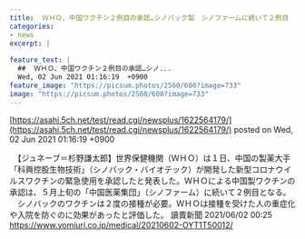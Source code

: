 ```yaml
---
title:  ＷＨＯ、中国ワクチン２例目の承認…シノバック製　シノファームに続いて２例目  
categories:
- news
excerpt: |
  
feature_text: |
  ##  ＷＨＯ、中国ワクチン２例目の承認…シノ...
  Wed, 02 Jun 2021 01:16:19  +0900
feature_image: "https://picsum.photos/2560/600?image=733"
image: "https://picsum.photos/2560/600?image=733"
---
```


[https://asahi.5ch.net/test/read.cgi/newsplus/1622564179/](https://asahi.5ch.net/test/read.cgi/newsplus/1622564179/)
posted on Wed, 02 Jun 2021 01:16:19  +0900

<!--more-->

　【ジュネーブ＝杉野謙太郎】世界保健機関（ＷＨＯ）は１日、中国の製薬大手「科興控股生物技術」（シノバック・バイオテック）が開発した新型コロナウイルスワクチンの緊急使用を承認したと発表した。ＷＨＯによる中国製ワクチンの承認は、５月上旬の「中国医薬集団」（シノファーム）に続いて２例目となる。 　シノバックのワクチンは２度の接種が必要。ＷＨＯは接種を受けた人の重症化や入院を防ぐのに効果があったと評価した。 讀賣新聞 2021/06/02 00:25 https://www.yomiuri.co.jp/medical/20210602-OYT1T50012/
